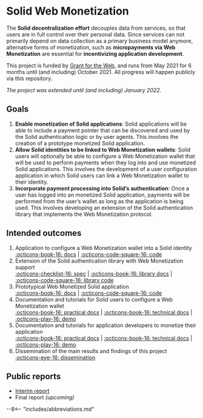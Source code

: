 # Solid Web Monetization

The **Solid decentralization effort** decouples data from services, so that users are in full control over their personal data.
Since services can not primarily depend on data collection as a primary business model anymore, alternative forms of monetization,
such as **micropayments via Web Monetization** are essential for **incentivizing application development**.

This project is funded by [Grant for the Web](https://www.grantfortheweb.org/),
and runs from May 2021 for 6 months until (and including) October 2021.
All progress will happen publicly via this repository.

_The project was extended until (and including) January 2022._

## Goals

1. **Enable monetization of Solid applications**: Solid applications will be able to include a payment pointer that can be discovered and used by the Solid authentication logic or by user agents. This involves the creation of a prototype monetized Solid application.
2. **Allow Solid identities to be linked to Web Monetization wallets**: Solid users will optionally be able to configure a Web Monetization wallet that will be used to perform payments when they log into and use monetized Solid applications. This involves the development of a user configuration application in which Solid users can link a Web Monetization wallet to their identity.
3. **Incorporate payment processing into Solid’s authentication**: Once a user has logged into an monetized Solid application, payments will be performed from the user’s wallet as long as the application is being used. This involves developing an extension of the Solid authentication library that implements the Web Monetization protocol.

## Intended outcomes

1. Application to configure a Web Monetization wallet into a Solid identity  
   [:octicons-book-16: docs](/solid-web-monetization/accountant) | [:octicons-code-square-16: code](https://github.com/KNowledgeOnWebScale/solid-web-monetization/tree/master/solid-accountant)
2. Extension of the Solid authentication library with Web Monetization support  
   [:octicons-checklist-16: spec](/solid-web-monetization/spec.html) | [:octicons-book-16: library docs](/solid-web-monetization/wmp/client) | [:octicons-code-square-16: library code](https://github.com/KNowledgeOnWebScale/solid-wmp-client)
3. Prototypical Web Monetized Solid application  
   [:octicons-book-16: docs](/solid-web-monetization/microstore) | [:octicons-code-square-16: code](https://github.com/KNowledgeOnWebScale/solid-web-monetization/tree/master/solid-microstore)
4. Documentation and tutorials for Solid users to configure a Web Monetization wallet  
   [:octicons-book-16: practical docs](/solid-web-monetization/accountant/practical) | [:octicons-book-16: technical docs](/solid-web-monetization/accountant/technical) | [:octicons-play-16: demo](/solid-web-monetization/demo/intro)
5. Documentation and tutorials for application developers to monetize their application  
   [:octicons-book-16: practical docs](/solid-web-monetization/microstore/practical) | [:octicons-book-16: technical docs](/solid-web-monetization/microstore/technical) | [:octicons-play-16: demo](/solid-web-monetization/demo/intro)
6. Dissemination of the main results and findings of this project  
   [:octicons-eye-16: dissemination](/solid-web-monetization/dissemination) 

## Public reports

* [Interim report](https://community.webmonetization.org/rubensworks/incentivizing-decentralized-application-development-within-solid-through-web-monetization-grant-report-1-4i35)
* Final report *(upcoming)*

--8<-- "includes/abbreviations.md"